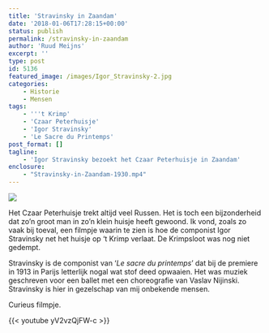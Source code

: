 ```yaml
---
title: 'Stravinsky in Zaandam'
date: '2018-01-06T17:28:15+00:00'
status: publish
permalink: /stravinsky-in-zaandam
author: 'Ruud Meijns'
excerpt: ''
type: post
id: 5136
featured_image: /images/Igor_Stravinsky-2.jpg
categories:
    - Historie
    - Mensen
tags:
    - '''t Krimp'
    - 'Czaar Peterhuisje'
    - 'Igor Stravinsky'
    - 'Le Sacre du Printemps'
post_format: []
tagline:
    - 'Igor Stravinsky bezoekt het Czaar Peterhuisje in Zaandam'
enclosure:
    - "Stravinsky-in-Zaandam-1930.mp4"
---
```


![](/images/Igor_Stravinsky-218x300.jpg)

Het Czaar Peterhuisje trekt altijd veel Russen. Het is toch een bijzonderheid dat zo’n groot man in zo’n klein huisje heeft gewoond. Ik vond, zoals zo vaak bij toeval, een filmpje waarin te zien is hoe de componist Igor Stravinsky net het huisje op ‘t Krimp verlaat. De Krimpsloot was nog niet gedempt.

Stravinsky is de componist van ‘*Le sacre du printemps*’ dat bij de premiere in 1913 in Parijs letterlijk nogal wat stof deed opwaaien. Het was muziek geschreven voor een ballet met een choreografie van Vaslav Nijinski. Stravinsky is hier in gezelschap van mij onbekende mensen.

Curieus filmpje.

{{< youtube yV2vzQjFW-c >}}
